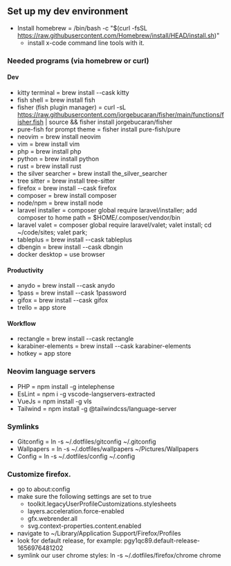 ## Set up my dev environment
- Install homebrew = /bin/bash -c "$(curl -fsSL https://raw.githubusercontent.com/Homebrew/install/HEAD/install.sh)"
    - install x-code command line tools with it.

### Needed programs (via homebrew or curl)

#### Dev
- kitty terminal = brew install --cask kitty
- fish shell = brew install fish
- fisher (fish plugin manager) = curl -sL https://raw.githubusercontent.com/jorgebucaran/fisher/main/functions/fisher.fish | source && fisher install jorgebucaran/fisher
- pure-fish for prompt theme = fisher install pure-fish/pure
- neovim = brew install neovim
- vim = brew install vim
- php = brew install php
- python = brew install python
- rust = brew install rust
- the silver searcher = brew install the_silver_searcher
- tree sitter = brew install tree-sitter
- firefox = brew install --cask firefox
- composer = brew install composer
- node/npm = brew install node
- laravel installer = composer global require laravel/installer; add composer to home path = $HOME/.composer/vendor/bin
- laravel valet = composer global require laravel/valet; valet install; cd ~/code/sites; valet park;
- tableplus = brew install --cask tableplus
- dbengin = brew install --cask dbngin
- docker desktop = use browser

#### Productivity
- anydo = brew install --cask anydo
- 1pass = brew install --cask 1password
- gifox = brew install --cask gifox
- trello = app store

#### Workflow
- rectangle = brew install --cask rectangle
- karabiner-elements = brew install --cask karabiner-elements
- hotkey = app store

### Neovim language servers
- PHP = npm install -g intelephense
- EsLint = npm i -g vscode-langservers-extracted
- VueJs = npm install -g vls
- Tailwind = npm install -g @tailwindcss/language-server

### Symlinks
- Gitconfig = ln -s ~/.dotfiles/gitconfig ~/.gitconfig
- Wallpapers = ln -s ~/.dotfiles/wallpapers ~/Pictures/Wallpapers
- Config = ln -s ~/.dotfiles/config ~/.config

### Customize firefox.
- go to about:config
- make sure the following settings are set to true
    - toolkit.legacyUserProfileCustomizations.stylesheets
    - layers.acceleration.force-enabled
    - gfx.webrender.all
    - svg.context-properties.content.enabled
- navigate to ~/Library/Application Support/Firefox/Profiles
- look for default release, for example: pgy1qc89.default-release-1656976481202
- symlink our user chrome styles: ln -s ~/.dotfiles/firefox/chrome chrome
